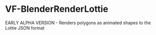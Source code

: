 # VF-BlenderRenderLottie
EARLY ALPHA VERSION - Renders polygons as animated shapes to the Lottie JSON format
